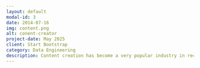 ```yaml
---
layout: default
modal-id: 3
date: 2014-07-16
img: content.png
alt: conent-creator
project-date: May 2025
client: Start Bootstrap
category: Data Engineering
description: Content creation has become a very popular industry in recent years. While creating content on YouTube (and other venues) can be extremely lucrative, the likelihood of reaching that level appear very low. How is a YouTube video's trending status related to the channel's subscriber base, like count, and lifetime? To assess this, I used YouTube's API to request information on YouTube's trending videos. These data were ingested into a Postgres database, hosted on the cloud service: Railway.
---
```

